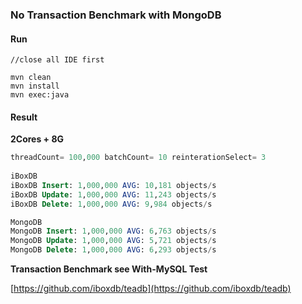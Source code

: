 ### No Transaction Benchmark with MongoDB


#### Run
```
//close all IDE first

mvn clean
mvn install
mvn exec:java
```



#### Result

**2Cores + 8G**

```sql
threadCount= 100,000 batchCount= 10 reinterationSelect= 3 
 
iBoxDB
iBoxDB Insert: 1,000,000 AVG: 10,181 objects/s 
iBoxDB Update: 1,000,000 AVG: 11,243 objects/s 
iBoxDB Delete: 1,000,000 AVG: 9,984 objects/s 

MongoDB
MongoDB Insert: 1,000,000 AVG: 6,763 objects/s 
MongoDB Update: 1,000,000 AVG: 5,721 objects/s 
MongoDB Delete: 1,000,000 AVG: 6,293 objects/s 
```


**Transaction Benchmark see With-MySQL Test**

[https://github.com/iboxdb/teadb](https://github.com/iboxdb/teadb)
